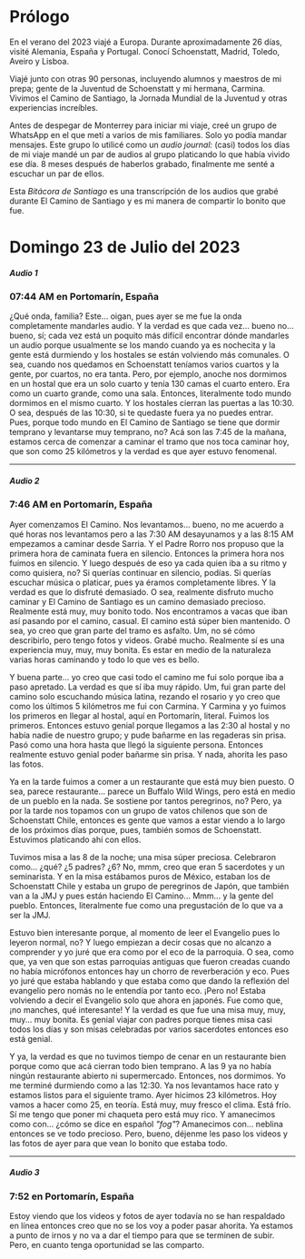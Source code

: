 # Prólogo

En el verano del 2023 viajé a Europa. Durante aproximadamente 26 días, visité Alemania, España y Portugal. Conocí Schoenstatt, Madrid, Toledo, Aveiro y Lisboa. 

Viajé junto con otras 90 personas, incluyendo alumnos y maestros de mi prepa; gente de la Juventud de Schoenstatt y mi hermana, Carmina. Vivimos el Camino de Santiago, la Jornada Mundial de la Juventud y otras experiencias increíbles.

Antes de despegar de Monterrey para iniciar mi viaje, creé un grupo de WhatsApp en el que metí a varios de mis familiares. Solo yo podía mandar mensajes. Este grupo lo utilicé como un *audio journal:* (casi) todos los días de mi viaje mandé un par de audios al grupo platicando lo que había vivido ese día. 8 meses después de haberlos grabado, finalmente me senté a escuchar un par de ellos.

Esta *Bitácora de Santiago* es una transcripción de los audios que grabé durante El Camino de Santiago y es mi manera de compartir lo bonito que fue. 

# Domingo 23 de Julio del 2023

##### Audio 1

### 07:44 AM en Portomarín, España

¿Qué onda, familia? Este... oigan, pues ayer se me fue la onda completamente mandarles audio. Y la verdad es que cada vez... bueno no... bueno, sí; cada vez está un poquito más difícil encontrar dónde mandarles un audio porque usualmente se los mando cuando ya es nochecita y la gente está durmiendo y los hostales se están volviendo más comunales. O sea, cuando nos quedamos en Schoenstatt teníamos varios cuartos y la gente, por cuartos, no era tanta. Pero, por ejemplo, anoche nos dormimos en un hostal que era un solo cuarto y tenía 130 camas el cuarto entero. Era como un cuarto grande, como una sala. Entonces, literalmente todo mundo dormimos en el mismo cuarto. Y los hostales cierran las puertas a las 10:30. O sea, después de las 10:30, si te quedaste fuera ya no puedes entrar. Pues, porque todo mundo en El Camino de Santiago se tiene que dormir temprano y levantarse muy temprano, no? Acá son las 7:45 de la mañana, estamos cerca de comenzar a caminar el tramo que nos toca caminar hoy, que son como 25 kilómetros y la verdad es que ayer estuvo fenomenal.

---

##### Audio 2

### 7:46 AM en Portomarín, España

Ayer comenzamos El Camino. Nos levantamos... bueno, no me acuerdo a qué horas nos levantamos pero a las 7:30 AM desayunamos y a las 8:15 AM empezamos a caminar desde Sarria. Y el Padre Rorro nos propuso que la primera hora de caminata fuera en silencio. Entonces la primera hora nos fuimos en silencio. Y luego después de eso ya cada quien iba a su ritmo y como quisiera, no? Si querías continuar en silencio, podías. Si querías escuchar música o platicar, pues ya éramos completamente libres. Y la verdad es que lo disfruté demasiado. O sea, realmente disfruto mucho caminar y El Camino de Santiago es un camino demasiado precioso. Realmente está muy, muy bonito todo. Nos encontramos a vacas que iban así pasando por el camino, casual. El camino está súper bien mantenido. O sea, yo creo que gran parte del tramo es asfalto. Um, no sé cómo describirlo, pero tengo fotos y videos. Grabé mucho. Realmente sí es una experiencia muy, muy, muy bonita. Es estar en medio de la naturaleza varias horas caminando y todo lo que ves es bello. 

Y buena parte... yo creo que casi todo el camino me fui solo porque iba a paso apretado. La verdad es que sí iba muy rápido. Um, fui gran parte del camino solo escuchando música latina, rezando el rosario y yo creo que como los últimos 5 kilómetros me fui con Carmina. Y Carmina y yo fuimos los primeros en llegar al hostal, aquí en Portomarín, literal. Fuimos los primeros. Entonces estuvo genial porque llegamos a las 2:30 al hostal y no había nadie de nuestro grupo; y pude bañarme en las regaderas sin prisa. Pasó como una hora hasta que llegó la siguiente persona. Entonces realmente estuvo genial poder bañarme sin prisa. Y nada, ahorita les paso las fotos.

Ya en la tarde fuimos a comer a un restaurante que está muy bien puesto. O sea, parece restaurante... parece un Buffalo Wild Wings, pero está en medio de un pueblo en la nada. Se sostiene por tantos peregrinos, no? Pero, ya por la tarde nos topamos con un grupo de vatos chilenos que son de Schoenstatt Chile, entonces es gente que vamos a estar viendo a lo largo de los próximos días porque, pues, también somos de Schoenstatt. Estuvimos platicando ahí con ellos. 

Tuvimos misa a las 8 de la noche; una misa súper preciosa. Celebraron como... ¿qué? ¿5 padres? ¿6? No, mmm, creo que eran 5 sacerdotes y un seminarista. Y en la misa estábamos puros de México, estaban los de Schoenstatt Chile y estaba un grupo de peregrinos de Japón, que también van a la JMJ y pues están haciendo El Camino... Mmm... y la gente del pueblo. Entonces, literalmente fue como una pregustación de lo que va a ser la JMJ. 

Estuvo bien interesante porque, al momento de leer el Evangelio pues lo leyeron normal, no? Y luego empiezan a decir cosas que no alcanzo a comprender y yo juré que era como por el eco de la parroquia. O sea, como que, ya ven que son estas parroquias antiguas que fueron creadas cuando no había micrófonos entonces hay un chorro de reverberación y eco. Pues yo juré que estaba hablando y que estaba como que dando la reflexión del evangelio pero nomás no le entendía por tanto eco. ¡Pero no! Estaba volviendo a decir el Evangelio solo que ahora en japonés. Fue como que, ¡no manches, qué interesante! Y la verdad es que fue una misa muy, muy, muy... muy bonita. Es genial viajar con padres porque tienes misa casi todos los días y son misas celebradas por varios sacerdotes entonces eso está genial. 

Y ya, la verdad es que no tuvimos tiempo de cenar en un restaurante bien porque como que acá cierran todo bien temprano. A las 9 ya no había ningún restaurante abierto ni supermercado. Entonces, nos dormimos. Yo me terminé durmiendo como a las 12:30. Ya nos levantamos hace rato y estamos listos para el siguiente tramo. Ayer hicimos 23 kilómetros. Hoy vamos a hacer como 25, en teoría. Está muy, muy fresco el clima. Está frío. Sí me tengo que poner mi chaqueta pero está muy rico. Y amanecimos como con... ¿cómo se dice en español *"fog"*? Amanecimos con... neblina entonces se ve todo precioso. Pero, bueno, déjenme les paso los videos y las fotos de ayer para que vean lo bonito que estaba todo.

---

##### Audio 3

### 7:52 en Portomarín, España

Estoy viendo que los videos y fotos de ayer todavía no se han respaldado en línea entonces creo que no se los voy a poder pasar ahorita. Ya estamos a punto de irnos y no va a dar el tiempo para que se terminen de subir. Pero, en cuanto tenga oportunidad se las comparto.
